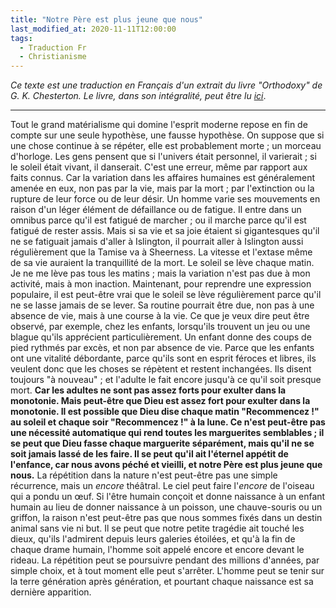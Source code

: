```yaml
---
title: "Notre Père est plus jeune que nous"
last_modified_at: 2020-11-11T12:00:00
tags:
  - Traduction Fr
  - Christianisme 
---
```


_Ce texte est une traduction en Français d'un extrait du livre "Orthodoxy" de G. K. Chesterton. Le livre, dans son intégralité, peut être lu [ici](http://www.gutenberg.org/cache/epub/130/pg130.html)_.

--- 

Tout le grand matérialisme qui domine l'esprit moderne repose en fin de compte sur une seule hypothèse, une fausse hypothèse. On suppose que si une chose continue à se répéter, elle est probablement morte ; un morceau d'horloge. Les gens pensent que si l'univers était personnel, il varierait ; si le soleil était vivant, il danserait. C'est une erreur, même par rapport aux faits connus. Car la variation dans les affaires humaines est généralement amenée en eux, non pas par la vie, mais par la mort ; par l'extinction ou la rupture de leur force ou de leur désir. Un homme varie ses mouvements en raison d'un léger élément de défaillance ou de fatigue. Il entre dans un omnibus parce qu'il est fatigué de marcher ; ou il marche parce qu'il est fatigué de rester assis. Mais si sa vie et sa joie étaient si gigantesques qu'il ne se fatiguait jamais d'aller à Islington, il pourrait aller à Islington aussi régulièrement que la Tamise va à Sheerness. La vitesse et l'extase même de sa vie auraient la tranquillité de la mort. Le soleil se lève chaque matin. Je ne me lève pas tous les matins ; mais la variation n'est pas due à mon activité, mais à mon inaction. Maintenant, pour reprendre une expression populaire, il est peut-être vrai que le soleil se lève régulièrement parce qu'il ne se lasse jamais de se lever. Sa routine pourrait être due, non pas à une absence de vie, mais à une course à la vie. Ce que je veux dire peut être observé, par exemple, chez les enfants, lorsqu'ils trouvent un jeu ou une blague qu'ils apprécient particulièrement. Un enfant donne des coups de pied rythmés par excès, et non par absence de vie. Parce que les enfants ont une vitalité débordante, parce qu'ils sont en esprit féroces et libres, ils veulent donc que les choses se répètent et restent inchangées. Ils disent toujours "à nouveau" ; et l'adulte le fait encore jusqu'à ce qu'il soit presque mort. **Car les adultes ne sont pas assez forts pour exulter dans la monotonie. Mais peut-être que Dieu est assez fort pour exulter dans la monotonie. Il est possible que Dieu dise chaque matin "Recommencez !" au soleil et chaque soir "Recommencez !" à la lune. Ce n'est peut-être pas une nécessité automatique qui rend toutes les marguerites semblables ; il se peut que Dieu fasse chaque marguerite séparément, mais qu'il ne se soit jamais lassé de les faire. Il se peut qu'il ait l'éternel appétit de l'enfance, car nous avons péché et vieilli, et notre Père est plus jeune que nous.** La répétition dans la nature n'est peut-être pas une simple récurrence, mais un _encore_ théâtral. Le ciel peut faire l'_encore_ de l'oiseau qui a pondu un œuf. Si l'être humain conçoit et donne naissance à un enfant humain au lieu de donner naissance à un poisson, une chauve-souris ou un griffon, la raison n'est peut-être pas que nous sommes fixés dans un destin animal sans vie ni but. Il se peut que notre petite tragédie ait touché les dieux, qu'ils l'admirent depuis leurs galeries étoilées, et qu'à la fin de chaque drame humain, l'homme soit appelé encore et encore devant le rideau. La répétition peut se poursuivre pendant des millions d'années, par simple choix, et à tout moment elle peut s'arrêter. L'homme peut se tenir sur la terre génération après génération, et pourtant chaque naissance est sa dernière apparition.
